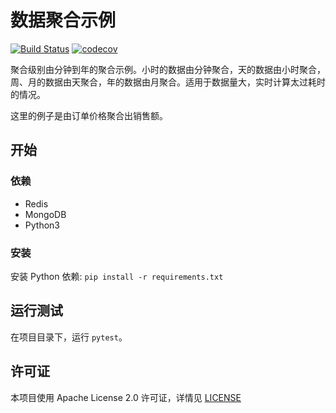 # 数据聚合示例

[![Build Status](https://travis-ci.org/Jay54520/data-aggregrate-demo.svg?branch=master)](https://travis-ci.org/Jay54520/data-aggregrate-demo)
[![codecov](https://codecov.io/gh/Jay54520/data-aggregrate-demo/branch/master/graph/badge.svg)](https://codecov.io/gh/Jay54520/data-aggregrate-demo)

聚合级别由分钟到年的聚合示例。小时的数据由分钟聚合，天的数据由小时聚合，
周、月的数据由天聚合，年的数据由月聚合。适用于数据量大，实时计算太过耗时的情况。

这里的例子是由订单价格聚合出销售额。

## 开始

### 依赖

* Redis
* MongoDB
* Python3

### 安装

安装 Python 依赖: `pip install -r requirements.txt`

## 运行测试

在项目目录下，运行 `pytest`。

## 许可证

本项目使用 Apache License 2.0 许可证，详情见 [LICENSE](LICENSE)